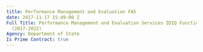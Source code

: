 ```yaml
---
title: Performance Management and Evaluation FA5
date: 2017-11-17 15:49:00 Z
Full Title: Performance Management and Evaluation Services IDIQ Functional Area 5
  (2017-2022)
Agency: Department of State
Is Prime Contract: true
---
```


